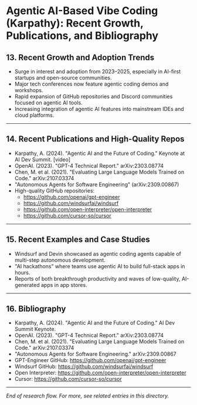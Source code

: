 # Agentic AI-Based Vibe Coding (Karpathy): Recent Growth, Publications, and Bibliography

## 13. Recent Growth and Adoption Trends
- Surge in interest and adoption from 2023–2025, especially in AI-first startups and open-source communities.
- Major tech conferences now feature agentic coding demos and workshops.
- Rapid expansion of GitHub repositories and Discord communities focused on agentic AI tools.
- Increasing integration of agentic AI features into mainstream IDEs and cloud platforms.

---

## 14. Recent Publications and High-Quality Repos
- Karpathy, A. (2024). "Agentic AI and the Future of Coding." Keynote at AI Dev Summit. [video]
- OpenAI. (2023). "GPT-4 Technical Report." arXiv:2303.08774
- Chen, M. et al. (2021). "Evaluating Large Language Models Trained on Code." arXiv:2107.03374
- "Autonomous Agents for Software Engineering" (arXiv:2309.00867)
- High-quality GitHub repositories:
  - https://github.com/openai/gpt-engineer
  - https://github.com/windsurfai/windsurf
  - https://github.com/open-interpreter/open-interpreter
  - https://github.com/cursor-so/cursor

---

## 15. Recent Examples and Case Studies
- Windsurf and Devin showcased as agentic coding agents capable of multi-step autonomous development.
- "AI hackathons" where teams use agentic AI to build full-stack apps in hours.
- Reports of both breakthrough productivity and waves of low-quality, AI-generated apps in app stores.

---

## 16. Bibliography
- Karpathy, A. (2024). "Agentic AI and the Future of Coding." AI Dev Summit Keynote.
- OpenAI. (2023). "GPT-4 Technical Report." arXiv:2303.08774
- Chen, M. et al. (2021). "Evaluating Large Language Models Trained on Code." arXiv:2107.03374
- "Autonomous Agents for Software Engineering." arXiv:2309.00867
- GPT-Engineer GitHub: https://github.com/openai/gpt-engineer
- Windsurf GitHub: https://github.com/windsurfai/windsurf
- Open Interpreter: https://github.com/open-interpreter/open-interpreter
- Cursor: https://github.com/cursor-so/cursor

---

*End of research flow. For more, see related entries in this directory.*
